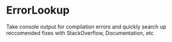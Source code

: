 # ErrorLookup
Take console output for compilation errors and quickly search up reccomended fixes with StackOverflow, Documentation, etc
